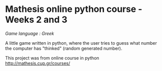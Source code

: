 <h1>Mathesis online python course - Weeks 2 and 3</h1>

*Game language : Greek*

A little game written in python, where the user tries to guess what number the computer has "thinked" (random generated number).

This project was from online course in python http://mathesis.cup.gr/courses/
